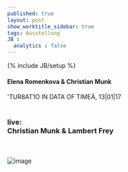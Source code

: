 ```yaml
---
published: true
layout: post
show_worktitle_sidebar: true
tags: Ausstellung
JB :
  analytics : false
---
```


{% include JB/setup %}




<p>
<h4>Elena Romenkova & Christian Munk</h4>
'TUR8AT1O IN DATA OF TIMEÄ, 13|01|17
<br /><br />
<h3>live:<br />
Christian Munk & Lambert Frey</h3>

<br /><br />
<img src="{{ site.url }}/images/romenkova.jpg" alt="image">
<br /><br />
</p>



